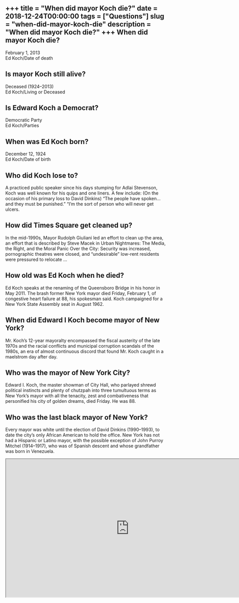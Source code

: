 +++
title = "When did mayor Koch die?"
date = 2018-12-24T00:00:00
tags = ["Questions"]
slug = "when-did-mayor-koch-die"
description = "When did mayor Koch die?"
+++
When did mayor Koch die?
------------------------

February 1, 2013  
Ed Koch/Date of death

Is mayor Koch still alive?
--------------------------

Deceased (1924–2013)  
Ed Koch/Living or Deceased

Is Edward Koch a Democrat?
--------------------------

Democratic Party  
Ed Koch/Parties

When was Ed Koch born?
----------------------

December 12, 1924  
Ed Koch/Date of birth

Who did Koch lose to?
---------------------

A practiced public speaker since his days stumping for Adlai Stevenson, Koch was well known for his quips and one liners. A few include: (On the occasion of his primary loss to David Dinkins) “The people have spoken…and they must be punished.” “I’m the sort of person who will never get ulcers.

How did Times Square get cleaned up?
------------------------------------

In the mid-1990s, Mayor Rudolph Giuliani led an effort to clean up the area, an effort that is described by Steve Macek in Urban Nightmares: The Media, the Right, and the Moral Panic Over the City: Security was increased, pornographic theatres were closed, and “undesirable” low-rent residents were pressured to relocate …

How old was Ed Koch when he died?
---------------------------------

Ed Koch speaks at the renaming of the Queensboro Bridge in his honor in May 2011. The brash former New York mayor died Friday, February 1, of congestive heart failure at 88, his spokesman said. Koch campaigned for a New York State Assembly seat in August 1962.

When did Edward I Koch become mayor of New York?
------------------------------------------------

Mr. Koch’s 12-year mayoralty encompassed the fiscal austerity of the late 1970s and the racial conflicts and municipal corruption scandals of the 1980s, an era of almost continuous discord that found Mr. Koch caught in a maelstrom day after day.

Who was the mayor of New York City?
-----------------------------------

Edward I. Koch, the master showman of City Hall, who parlayed shrewd political instincts and plenty of chutzpah into three tumultuous terms as New York’s mayor with all the tenacity, zest and combativeness that personified his city of golden dreams, died Friday. He was 88.

Who was the last black mayor of New York?
-----------------------------------------

Every mayor was white until the election of David Dinkins (1990–1993), to date the city’s only African American to hold the office. New York has not had a Hispanic or Latino mayor, with the possible exception of John Purroy Mitchel (1914–1917), who was of Spanish descent and whose grandfather was born in Venezuela.

<iframe allow="accelerometer; autoplay; clipboard-write; encrypted-media; gyroscope; picture-in-picture" allowfullscreen="" class="__youtube_prefs__  epyt-is-override  no-lazyload" data-no-lazy="1" data-origheight="433" data-origwidth="770" data-skipgform_ajax_framebjll="" height="433" id="_ytid_17391" loading="lazy" src="https://www.youtube.com/embed/18wejPD9eCc?enablejsapi=1&autoplay=0&cc_load_policy=0&cc_lang_pref=&iv_load_policy=1&loop=0&modestbranding=0&rel=1&fs=1&playsinline=0&autohide=2&theme=dark&color=red&controls=1&" title="YouTube player" width="770"></iframe>